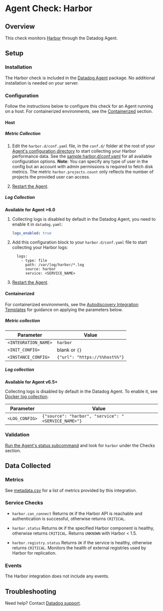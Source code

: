 # Agent Check: Harbor

## Overview

This check monitors [Harbor][1] through the Datadog Agent.

## Setup
### Installation

The Harbor check is included in the [Datadog Agent][3] package. No additional installation is needed on your server.

### Configuration

Follow the instructions below to configure this check for an Agent running on a host. For containerized environments, see the [Containerized](#containerized) section.

#### Host

##### Metric Collection

1. Edit the `harbor.d/conf.yaml` file, in the `conf.d/` folder at the root of your [Agent's configuration directory][4] to start collecting your Harbor performance data. See the [sample harbor.d/conf.yaml][5] for all available configuration options.
  **Note**: You can specify any type of user in the config but an account with admin permissions is required to fetch disk metrics. The metric `harbor.projects.count` only reflects the number of projects the provided user can access.

2. [Restart the Agent][6].

##### Log Collection

**Available for Agent >6.0**

1. Collecting logs is disabled by default in the Datadog Agent, you need to enable it in `datadog.yaml`:

    ```yaml
    logs_enabled: true
    ```

2. Add this configuration block to your `harbor.d/conf.yaml` file to start collecting your Harbor logs:

    ```
      logs:
        - type: file
          path: /var/log/harbor/*.log
          source: harbor
          service: <SERVICE_NAME>
    ```

3. [Restart the Agent][6].

#### Containerized

For containerized environments, see the [Autodiscovery Integration Templates](https://docs.datadoghq.com/agent/autodiscovery/integrations) for guidance on applying the parameters below.

##### Metric collection

| Parameter            | Value                         |
|----------------------|-------------------------------|
| `<INTEGRATION_NAME>` | `harbor`                      |
| `<INIT_CONFIG>`      | blank or `{}`                 |
| `<INSTANCE_CONFIG>`  | `{"url": "https://%%host%%"}` |

##### Log collection

**Available for Agent v6.5+**

Collecting logs is disabled by default in the Datadog Agent. To enable it, see [Docker log collection](https://docs.datadoghq.com/agent/docker/log/).

| Parameter      | Value                                               |
|----------------|-----------------------------------------------------|
| `<LOG_CONFIG>` | `{"source": "harbor", "service": "<SERVICE_NAME>"}` |

### Validation

[Run the Agent's status subcommand][7] and look for `harbor` under the Checks section.

## Data Collected

### Metrics

See [metadata.csv][8] for a list of metrics provided by this integration.

### Service Checks

- `harbor.can_connect`
Returns `OK` if the Harbor API is reachable and authentication is successful, otherwise returns `CRITICAL`.

- `harbor.status`
Returns `OK` if the specified Harbor component is healthy, otherwise returns `CRITICAL`. Returns `UNKNOWN` with Harbor < 1.5.

- `harbor.registry.status`
Returns `OK` if the service is healthy, otherwise returns `CRITICAL`. Monitors the health of external registries used by Harbor for replication.


### Events

The Harbor integration does not include any events.

## Troubleshooting

Need help? Contact [Datadog support][9].

[1]: https://goharbor.io
[2]: https://docs.datadoghq.com/agent/autodiscovery/integrations
[3]: https://app.datadoghq.com/account/settings#agent
[4]: https://docs.datadoghq.com/agent/guide/agent-configuration-files
[5]: https://github.com/DataDog/integrations-core/blob/master/harbor/datadog_checks/harbor/data/conf.yaml.example
[6]: https://docs.datadoghq.com/agent/guide/agent-commands/#start-stop-and-restart-the-agent
[7]: https://docs.datadoghq.com/agent/guide/agent-commands/#agent-status-and-information
[8]: https://github.com/DataDog/integrations-core/blob/master/harbor/metadata.csv
[9]: https://docs.datadoghq.com/help
